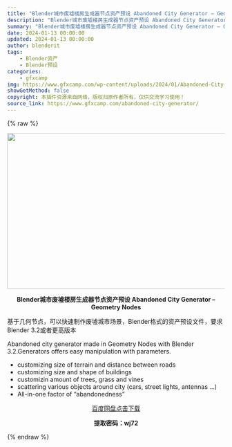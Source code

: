 ```yaml
---
title: "Blender城市废墟楼房生成器节点资产预设 Abandoned City Generator – Geometry Nodes"
description: "Blender城市废墟楼房生成器节点资产预设 Abandoned City Generator – Geometry Nodes 基于几何节点，可以快速制作废墟城市场景，Blender格式..."
summary: "Blender城市废墟楼房生成器节点资产预设 Abandoned City Generator – Geometry Nodes 基于几何节点，可以快速制作废墟城市场景，Blender格式..."
date: 2024-01-13 00:00:00
updated: 2024-01-13 00:00:00
author: blenderit
tags: 
    - Blender资产
    - Blender预设
categories:
    - gfxcamp
img: https://www.gfxcamp.com/wp-content/uploads/2024/01/Abandoned-City-Generator-Geometry-Nodes.jpg
showGetMethod: false
copyright: 本插件资源来自网络，版权归原作者所有，仅供交流学习使用！
source_link: https://www.gfxcamp.com/abandoned-city-generator/
---
```


{% raw %}
<div><p><img decoding="async" class="aligncenter size-full wp-image-117772" src="https://www.gfxcamp.com/wp-content/uploads/2024/01/Abandoned-City-Generator-Geometry-Nodes.jpg" data-src="https://www.gfxcamp.com/wp-content/uploads/2024/01/Abandoned-City-Generator-Geometry-Nodes.jpg" alt="" width="640" height="360" data-srcset="https://www.gfxcamp.com/wp-content/uploads/2024/01/Abandoned-City-Generator-Geometry-Nodes.jpg 640w, https://www.gfxcamp.com/wp-content/uploads/2024/01/Abandoned-City-Generator-Geometry-Nodes-150x84.jpg 150w" data-sizes="(max-width: 640px) 100vw, 640px"></p><p style="text-align: center;"><strong>Blender城市废墟楼房生成器节点资产预设 Abandoned City Generator – Geometry Nodes</strong></p><p data-pm-slice="1 3 []">基于几何节点，可以快速制作废墟城市场景，Blender格式的资产预设文件，要求Blender 3.2或者更高版本</p><p data-pm-slice="1 3 []">Abandoned city generator made in Geometry Nodes with Blender 3.2.Generators offers easy manipulation with parameters.</p><ul>
<li>customizing size of terrain and distance between roads</li>
<li>customizing size and shape of buildings</li>
<li>customizin amount of trees, grass and vines</li>
<li>scattering various objects around city (cars, street lights, antennas …)</li>
<li>All-in-one factor of “abandonedness”</li>
</ul><p style="text-align: center;"><a class="maxbutton-3 maxbutton maxbutton-baidu" target="_blank" rel="noopener" href="https://pan.baidu.com/s/1HbF1TaRCCtGpY9-b2BgZcA?pwd=wj72"><span class="mb-text">百度网盘点击下载</span></a></p><p style="text-align: center;"><strong>提取密码：wj72</strong></p></div>
<div style="display: none">gfxcamp</div>
{% endraw %}